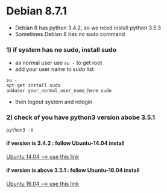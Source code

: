 Debian 8.7.1
=============================================

* Debian 8 has python 3.4.2, so we need install python 3.5.3
* Sometimes Debian 8 has no sudo command

### 1) if system has no sudo, install sudo 
- as normal user use `su -` to get root
- add your user name to sudo list
```
su -
apt-get install sudo
adduser your_normal_user_name_here sudo
```

- then logout system and relogin 


### 2) check of you have python3 version abobe 3.5.1
```
python3 -V
```

#### if version is 3.4.2 : follow Ubuntu-14.04 install 

[Ubuntu 14.04 --> use this link](https://github.com/chaeplin/dashmnb/tree/master/others/pics/ubuntu-14.04)

#### if version is above 3.5.1 : follow Ubuntu-16.04 install

[Ubuntu 16.04 --> use this link](https://github.com/chaeplin/dashmnb/tree/master/others/pics/ubuntu-16.04)

